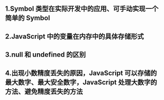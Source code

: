 ## 1.Symbol 类型在实际开发中的应用、可手动实现一个简单的 Symbol

## 2.JavaScript 中的变量在内存中的具体存储形式

## 3.null 和 undefined 的区别

## 4.出现小数精度丢失的原因，JavaScript 可以存储的最大数字、最大安全数字，JavaScript 处理大数字的方法、避免精度丢失的方法
